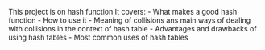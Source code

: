 This project is on hash function
It covers:
	- What makes a good hash function
	- How to use it
	- Meaning of collisions ans main ways of dealing with collisions in the context of hash table
	- Advantages and drawbacks of using hash tables
 	- Most common uses of hash tables
